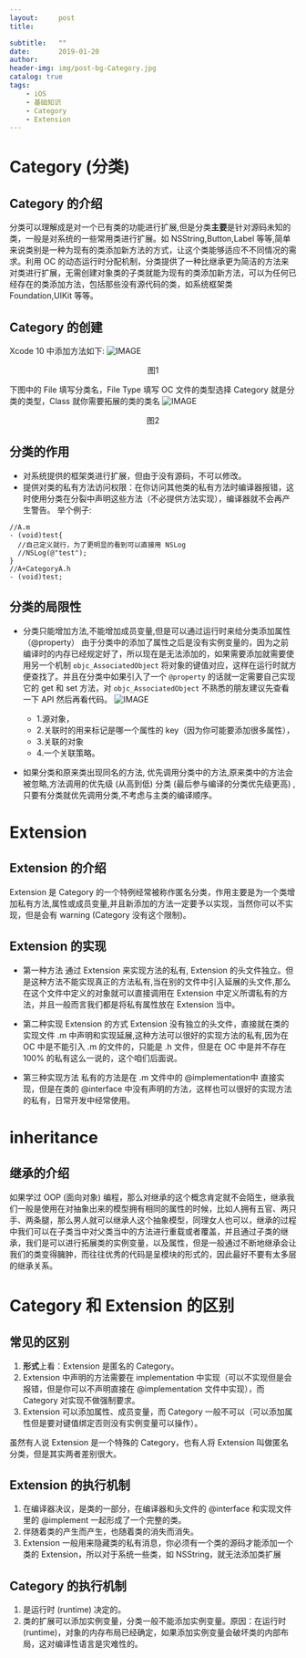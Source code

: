 ```yaml
---
layout:     post
title:      

subtitle:   ""
date:       2019-01-20
author:     
header-img: img/post-bg-Category.jpg
catalog: true
tags:
    - iOS
    - 基础知识
    - Category
    - Extension
---
```


# Category (分类)
## Category 的介绍
分类可以理解成是对一个已有类的功能进行扩展,但是分类**主要**是针对源码未知的类，一般是对系统的一些常用类进行扩展。如 NSString,Button,Label 等等,简单来说类别是一种为现有的类添加新方法的方式，让这个类能够适应不不同情况的需求。利用 OC 的动态运行时分配机制，分类提供了一种比继承更为简洁的方法来对类进行扩展，无需创建对象类的子类就能为现有的类添加新方法，可以为任何已经存在的类添加方法，包括那些没有源代码的类，如系统框架类 Foundation,UIKit 等等。

## Category 的创建
Xcode 10 中添加方法如下:
![IMAGE](https://github.com/Yousanflics/yousanflics.github.io/blob/master/img/Category1.png)
<center>图1</center>

下图中的 File 填写分类名，File Type 填写 OC 文件的类型选择 Category 就是分类的类型，Class 就你需要拓展的类的类名
![IMAGE](https://github.com/Yousanflics/yousanflics.github.io/blob/master/img/Category2.png)
<center>图2</center>

## 分类的作用
- 对系统提供的框架类进行扩展，但由于没有源码，不可以修改。
- 提供对类的私有方法访问权限：在你访问其他类的私有方法时编译器报错，这时使用分类在分裂中声明这些方法（不必提供方法实现），编译器就不会再产生警告。
举个例子:
```
//A.m
- (void)test{
  //自己定义就行，为了更明显的看到可以直接用 NSLog
  //NSLog(@"test");
}
//A+CategoryA.h
- (void)test;
```

## 分类的局限性
- 分类只能增加方法,不能增加成员变量,但是可以通过运行时来给分类添加属性（@property）
由于分类中的添加了属性之后是没有实例变量的，因为之前编译时的内存已经规定好了，所以现在是无法添加的，如果需要添加就需要使用另一个机制 `objc_AssociatedObject` 将对象的键值对应，这样在运行时就方便查找了。并且在分类中如果引入了一个 `@property` 的话就一定需要自己实现它的 get 和 set 方法，对 `objc_AssociatedObject` 不熟悉的朋友建议先查看一下 API 然后再看代码。
![IMAGE](https://github.com/Yousanflics/yousanflics.github.io/blob/master/img/Category3.png)

    - 1.源对象，
    - 2.关联时的用来标记是哪一个属性的 key（因为你可能要添加很多属性），
    - 3.关联的对象
    - 4.一个关联策略。

- 如果分类和原来类出现同名的方法, 优先调用分类中的方法,原来类中的方法会被忽略,方法调用的优先级 (从高到低) 分类 (最后参与编译的分类优先级更高) ,只要有分类就优先调用分类,不考虑与主类的编译顺序。

# Extension
## Extension 的介绍
Extension 是 Category 的一个特例经常被称作匿名分类，作用主要是为一个类增加私有方法,属性或成员变量,并且新添加的方法一定要予以实现，当然你可以不实现，但是会有 warning (Category 没有这个限制)。

## Extension 的实现
- 第一种方法
通过 Extension 来实现方法的私有, Extension 的头文件独立。但是这种方法不能实现真正的方法私有,当在别的文件中引入延展的头文件,那么在这个文件中定义的对象就可以直接调用在 Extension 中定义所谓私有的方法，并且一般而言我们都是将私有属性放在 Extension 当中。

- 第二种实现 Extension 的方式
Extension 没有独立的头文件，直接就在类的实现文件 .m 中声明和实现延展,这种方法可以很好的实现方法的私有,因为在 OC 中是不能引入 .m 的文件的，只能是 .h 文件，但是在 OC 中是并不存在 100% 的私有这么一说的，这个咱们后面说。

- 第三种实现方法
私有的方法是在 .m 文件中的 @implementation中 直接实现，但是在类的 @interface 中没有声明的方法，这样也可以很好的实现方法的私有，日常开发中经常使用。

# inheritance
## 继承的介绍
如果学过 OOP (面向对象) 编程，那么对继承的这个概念肯定就不会陌生，继承我们一般是使用在对抽象出来的模型拥有相同的属性的时候，比如人拥有五官、两只手、两条腿，那么男人就可以继承人这个抽象模型，同理女人也可以，继承的过程中我们可以在子类当中对父类当中的方法进行重载或者覆盖，并且通过子类的继承，我们是可以进行拓展类的实例变量，以及属性，但是一般通过不断地继承会让我们的类变得臃肿，而往往优秀的代码是呈模块的形式的，因此最好不要有太多层的继承关系。

# Category 和 Extension 的区别
## 常见的区别
  1. **形式**上看：Extension 是匿名的 Category。
  2. Extension 中声明的方法需要在 implementation 中实现（可以不实现但是会报错，但是你可以不声明直接在 @implementation 文件中实现），而 Category 对实现不做强制要求。
  3. Extension 可以添加属性、成员变量，而 Category 一般不可以（可以添加属性但是要对键值绑定否则没有实例变量可以操作）。


虽然有人说 Extension 是一个特殊的 Category，也有人将 Extension 叫做匿名分类，但是其实两者差别很大。

## Extension 的执行机制

1. 在编译器决议，是类的一部分，在编译器和头文件的 @interface 和实现文件里的 @implement 一起形成了一个完整的类。
2. 伴随着类的产生而产生，也随着类的消失而消失。
3. Extension 一般用来隐藏类的私有消息，你必须有一个类的源码才能添加一个类的 Extension，所以对于系统一些类，如 NSString，就无法添加类扩展

## Category 的执行机制

1. 是运行时 (runtime) 决定的。
2. 类的扩展可以添加实例变量，分类一般不能添加实例变量。原因：在运行时 (runtime)，对象的内存布局已经确定，如果添加实例变量会破坏类的内部布局，这对编译性语言是灾难性的。

